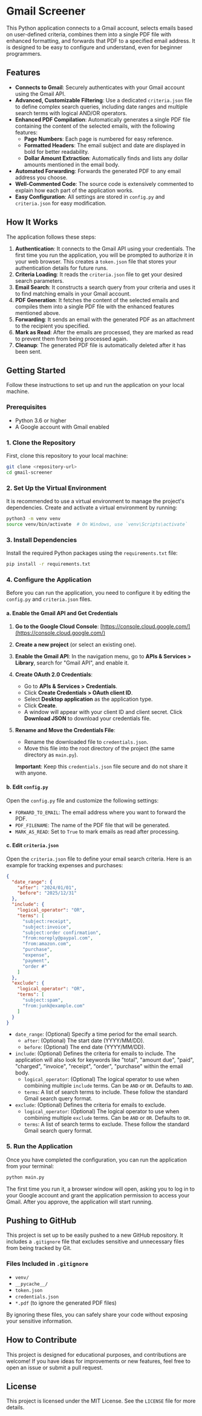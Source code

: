 
# Gmail Screener

This Python application connects to a Gmail account, selects emails based on user-defined criteria, combines them into a single PDF file with enhanced formatting, and forwards that PDF to a specified email address. It is designed to be easy to configure and understand, even for beginner programmers.

## Features

*   **Connects to Gmail**: Securely authenticates with your Gmail account using the Gmail API.
*   **Advanced, Customizable Filtering**: Use a dedicated `criteria.json` file to define complex search queries, including date ranges and multiple search terms with logical AND/OR operators.
*   **Enhanced PDF Compilation**: Automatically generates a single PDF file containing the content of the selected emails, with the following features:
    *   **Page Numbers**: Each page is numbered for easy reference.
    *   **Formatted Headers**: The email subject and date are displayed in bold for better readability.
    *   **Dollar Amount Extraction**: Automatically finds and lists any dollar amounts mentioned in the email body.
*   **Automated Forwarding**: Forwards the generated PDF to any email address you choose.
*   **Well-Commented Code**: The source code is extensively commented to explain how each part of the application works.
*   **Easy Configuration**: All settings are stored in `config.py` and `criteria.json` for easy modification.

## How It Works

The application follows these steps:

1.  **Authentication**: It connects to the Gmail API using your credentials. The first time you run the application, you will be prompted to authorize it in your web browser. This creates a `token.json` file that stores your authentication details for future runs.
2.  **Criteria Loading**: It reads the `criteria.json` file to get your desired search parameters.
3.  **Email Search**: It constructs a search query from your criteria and uses it to find matching emails in your Gmail account.
4.  **PDF Generation**: It fetches the content of the selected emails and compiles them into a single PDF file with the enhanced features mentioned above.
5.  **Forwarding**: It sends an email with the generated PDF as an attachment to the recipient you specified.
6.  **Mark as Read**: After the emails are processed, they are marked as read to prevent them from being processed again.
7.  **Cleanup**: The generated PDF file is automatically deleted after it has been sent.

## Getting Started

Follow these instructions to set up and run the application on your local machine.

### Prerequisites

*   Python 3.6 or higher
*   A Google account with Gmail enabled

### 1. Clone the Repository

First, clone this repository to your local machine:

```bash
git clone <repository-url>
cd gmail-screener
```

### 2. Set Up the Virtual Environment

It is recommended to use a virtual environment to manage the project's dependencies. Create and activate a virtual environment by running:

```bash
python3 -m venv venv
source venv/bin/activate  # On Windows, use `venv\Scripts\activate`
```

### 3. Install Dependencies

Install the required Python packages using the `requirements.txt` file:

```bash
pip install -r requirements.txt
```

### 4. Configure the Application

Before you can run the application, you need to configure it by editing the `config.py` and `criteria.json` files.

#### a. Enable the Gmail API and Get Credentials

1.  **Go to the Google Cloud Console**: [https://console.cloud.google.com/](https://console.cloud.google.com/)
2.  **Create a new project** (or select an existing one).
3.  **Enable the Gmail API**: In the navigation menu, go to **APIs & Services > Library**, search for "Gmail API", and enable it.
4.  **Create OAuth 2.0 Credentials**:
    *   Go to **APIs & Services > Credentials**.
    *   Click **Create Credentials > OAuth client ID**.
    *   Select **Desktop application** as the application type.
    *   Click **Create**.
    *   A window will appear with your client ID and client secret. Click **Download JSON** to download your credentials file.
5.  **Rename and Move the Credentials File**:
    *   Rename the downloaded file to `credentials.json`.
    *   Move this file into the root directory of the project (the same directory as `main.py`).

    **Important**: Keep this `credentials.json` file secure and do not share it with anyone.

#### b. Edit `config.py`

Open the `config.py` file and customize the following settings:

*   `FORWARD_TO_EMAIL`: The email address where you want to forward the PDF.
*   `PDF_FILENAME`: The name of the PDF file that will be generated.
*   `MARK_AS_READ`: Set to `True` to mark emails as read after processing.

#### c. Edit `criteria.json`

Open the `criteria.json` file to define your email search criteria. Here is an example for tracking expenses and purchases:

```json
{
  "date_range": {
    "after": "2024/01/01",
    "before": "2025/12/31"
  },
  "include": {
    "logical_operator": "OR",
    "terms": [
      "subject:receipt",
      "subject:invoice",
      "subject:order confirmation",
      "from:noreply@paypal.com",
      "from:amazon.com",
      "purchase",
      "expense",
      "payment",
      "order #"
    ]
  },
  "exclude": {
    "logical_operator": "OR",
    "terms": [
      "subject:spam",
      "from:junk@example.com"
    ]
  }
}
```

*   `date_range`: (Optional) Specify a time period for the email search.
    *   `after`: (Optional) The start date (YYYY/MM/DD).
    *   `before`: (Optional) The end date (YYYY/MM/DD).
*   `include`: (Optional) Defines the criteria for emails to include. The application will also look for keywords like "total", "amount due", "paid", "charged", "invoice", "receipt", "order", "purchase" within the email body.
    *   `logical_operator`: (Optional) The logical operator to use when combining multiple `include` terms. Can be `AND` or `OR`. Defaults to `AND`.
    *   `terms`: A list of search terms to include. These follow the standard Gmail search query format.
*   `exclude`: (Optional) Defines the criteria for emails to exclude.
    *   `logical_operator`: (Optional) The logical operator to use when combining multiple `exclude` terms. Can be `AND` or `OR`. Defaults to `OR`.
    *   `terms`: A list of search terms to exclude. These follow the standard Gmail search query format.

### 5. Run the Application

Once you have completed the configuration, you can run the application from your terminal:

```bash
python main.py
```

The first time you run it, a browser window will open, asking you to log in to your Google account and grant the application permission to access your Gmail. After you approve, the application will start running.

## Pushing to GitHub

This project is set up to be easily pushed to a new GitHub repository. It includes a `.gitignore` file that excludes sensitive and unnecessary files from being tracked by Git.

### Files Included in `.gitignore`

*   `venv/`
*   `__pycache__/`
*   `token.json`
*   `credentials.json`
*   `*.pdf` (to ignore the generated PDF files)

By ignoring these files, you can safely share your code without exposing your sensitive information.

## How to Contribute

This project is designed for educational purposes, and contributions are welcome! If you have ideas for improvements or new features, feel free to open an issue or submit a pull request.

## License

This project is licensed under the MIT License. See the `LICENSE` file for more details.

